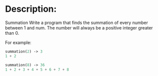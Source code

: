 # Description:
Summation
Write a program that finds the summation of every number between 1 and num. The number will always be a positive integer greater than 0.

For example:

```php
summation(2) -> 3
1 + 2

summation(8) -> 36
1 + 2 + 3 + 4 + 5 + 6 + 7 + 8
```